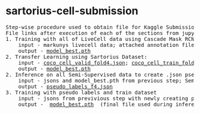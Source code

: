 # sartorius-cell-submission
<pre>
Step-wise procedure used to obtain file for Kaggle Submission
File links after execution of each of the sections from jupyter notebook attached:  
1. Training with all of LiveCell data using Cascade Mask RCNN: 
    input - markunys livecell data; attached annotation files; 
    output - <a href="https://drive.google.com/file/d/1-o3JVPLWx070rMrOxNHM4V-kHIANm2vG/view?usp=sharing" title="title">model_best.pth</a> 
2. Transfer Learning using Sartorius Dataset: 
    input - <a href="https://drive.google.com/file/d/1dPbOf9e480hx0sxVFGyo93B40sJMQUDl/view?usp=sharing" title="title">coco_cell_valid_fold4.json</a>; <a href="https://drive.google.com/file/d/1qvjruUgvlgfUY_K0YS_fiPlu3f6FLK-a/view?usp=sharing" title="title">coco_cell_train_fold4.json</a>; Sartorius Dataset
    output - <a href="https://drive.google.com/file/d/1CVWavXTMyjdT8IoiAW4AuDoV1qiO8VaJ/view?usp=sharing" title="title">model_best.pth</a>
2. Inference on all Semi-Supervised data to create .json pseudo_labels file; 
    input - jsons and model_best.pth from previous step; Semi Supervised Learning Dataset
    output - <a href="https://drive.google.com/file/d/1dOgM3O0YhNNoRvbedwV9DEMbxX_U-4bu/view?usp=sharing" title="title">pseudo_labels_f4.json</a> 
3. Training with pseudo labels and train dataset
    input - jsons from previvious step with newly creating pseudo json; Sartorius Dataset
    output -  <a href="https://drive.google.com/file/d/1dOgM3O0YhNNoRvbedwV9DEMbxX_U-4bu/view?usp=sharing)" title="title">model_best.pth</a>  (final file used during inference on Kaggle Submission) 

</pre>
